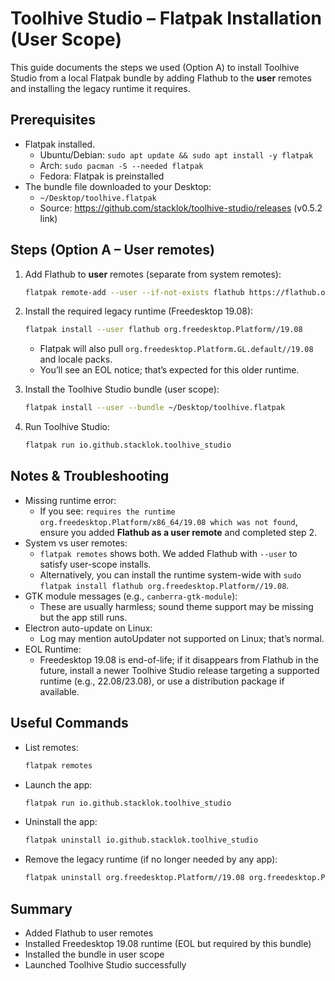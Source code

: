 # Toolhive Studio – Flatpak Installation (User Scope)

This guide documents the steps we used (Option A) to install Toolhive Studio from a local Flatpak bundle by adding Flathub to the **user** remotes and installing the legacy runtime it requires.

## Prerequisites

- Flatpak installed.
  - Ubuntu/Debian: `sudo apt update && sudo apt install -y flatpak`
  - Arch: `sudo pacman -S --needed flatpak`
  - Fedora: Flatpak is preinstalled
- The bundle file downloaded to your Desktop:
  - `~/Desktop/toolhive.flatpak`
  - Source: https://github.com/stacklok/toolhive-studio/releases (v0.5.2 link)

## Steps (Option A – User remotes)

1. Add Flathub to **user** remotes (separate from system remotes):
   ```bash
   flatpak remote-add --user --if-not-exists flathub https://flathub.org/repo/flathub.flatpakrepo
   ```

2. Install the required legacy runtime (Freedesktop 19.08):
   ```bash
   flatpak install --user flathub org.freedesktop.Platform//19.08
   ```
   - Flatpak will also pull `org.freedesktop.Platform.GL.default//19.08` and locale packs.
   - You’ll see an EOL notice; that’s expected for this older runtime.

3. Install the Toolhive Studio bundle (user scope):
   ```bash
   flatpak install --user --bundle ~/Desktop/toolhive.flatpak
   ```

4. Run Toolhive Studio:
   ```bash
   flatpak run io.github.stacklok.toolhive_studio
   ```

## Notes & Troubleshooting

- Missing runtime error:
  - If you see: `requires the runtime org.freedesktop.Platform/x86_64/19.08 which was not found`, ensure you added **Flathub as a user remote** and completed step 2.
- System vs user remotes:
  - `flatpak remotes` shows both. We added Flathub with `--user` to satisfy user-scope installs.
  - Alternatively, you can install the runtime system-wide with `sudo flatpak install flathub org.freedesktop.Platform//19.08`.
- GTK module messages (e.g., `canberra-gtk-module`):
  - These are usually harmless; sound theme support may be missing but the app still runs.
- Electron auto-update on Linux:
  - Log may mention autoUpdater not supported on Linux; that’s normal.
- EOL Runtime:
  - Freedesktop 19.08 is end-of-life; if it disappears from Flathub in the future, install a newer Toolhive Studio release targeting a supported runtime (e.g., 22.08/23.08), or use a distribution package if available.

## Useful Commands

- List remotes:
  ```bash
  flatpak remotes
  ```

- Launch the app:
  ```bash
  flatpak run io.github.stacklok.toolhive_studio
  ```

- Uninstall the app:
  ```bash
  flatpak uninstall io.github.stacklok.toolhive_studio
  ```

- Remove the legacy runtime (if no longer needed by any app):
  ```bash
  flatpak uninstall org.freedesktop.Platform//19.08 org.freedesktop.Platform.GL.default//19.08
  ```

## Summary

- Added Flathub to user remotes
- Installed Freedesktop 19.08 runtime (EOL but required by this bundle)
- Installed the bundle in user scope
- Launched Toolhive Studio successfully
